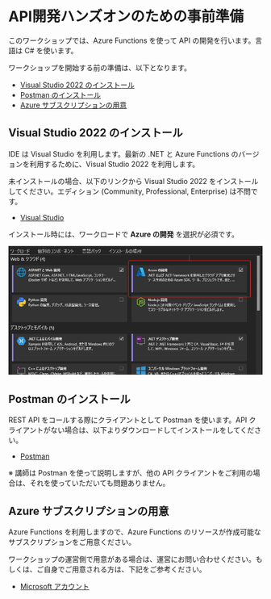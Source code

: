 # API開発ハンズオンのための事前準備

このワークショップでは、Azure Functions を使って API の開発を行います。言語は C# を使います。

ワークショップを開始する前の準備は、以下となります。

- [Visual Studio 2022 のインストール](#visual-studio-2022-のインストール)
- [Postman のインストール](#postman-のインストール)
- [Azure サブスクリプションの用意](#azure-サブスクリプションの用意)

## Visual Studio 2022 のインストール

IDE は Visual Studio を利用します。最新の .NET と Azure Functions のバージョンを利用するために、Visual Studio 2022 を利用します。

未インストールの場合、以下のリンクから Visual Studio 2022 をインストールしてください。エディション (Community, Professional, Enterprise) は不問です。

- [Visual Studio](https://visualstudio.microsoft.com/ja/)

インストール時には、ワークロードで **Azure の開発** を選択が必須です。

![vs-install](../docs/images/prerequisites-vs-install.png)

## Postman のインストール

REST API をコールする際にクライアントとして Postman を使います。API クライアントがない場合は、以下よりダウンロードしてインストールをしてください。

- [Postman](https://www.postman.com/downloads/)

※ 講師は Postman を使って説明しますが、他の API クライアントをご利用の場合は、それを使っていただいても問題ありません。

## Azure サブスクリプションの用意

Azure Functions を利用しますので、Azure Functions のリソースが作成可能なサブスクリプションをご用意ください。

ワークショップの運営側で用意がある場合は、運営にお問い合わせください。もしくは、ご自身でご用意される方は、下記をご参考ください。

- [Microsoft アカウント](../README.md#microsoft-アカウント)
